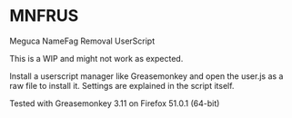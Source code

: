 # MNFRUS
Meguca NameFag Removal UserScript

This is a WIP and might not work as expected.

Install a userscript manager like Greasemonkey and open the user.js as a raw file to install it. Settings are explained in the script itself.

Tested with Greasemonkey 3.11 on Firefox 51.0.1 (64-bit)

